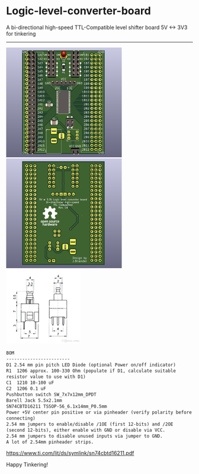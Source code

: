 # Logic-level-converter-board
A bi-directional high-speed TTL-Compatible level shifter board 5V &lt;-> 3V3 for tinkering


***

<a href="images/screenshot_pic1.png">
<img src="images/screenshot_pic1.png" width="312" height="296">
</a>
<a href="images/screenshot_pic2.png">
<img src="images/screenshot_pic2.png" width="312" height="296">
</a>
<a href="images/SW_7x7x12mm_DPDT.jpg">
<img src="images/SW_7x7x12mm_DPDT.jpg" width="200" height="200">
</a>



    BOM
    ------------------------
    D1 2.54 mm pin pitch LED Diode (optional Power on/off indicator)
    R1  1206 approx. 100-330 Ohm (populate if D1, calculate suitable resistor value to use with D1)
    C1  1210 10-100 uF
    C2  1206 0.1 uF 
    Pushbutton switch SW_7x7x12mm_DPDT
    Barell Jack 5.5x2.1mm
    SN74CBTD16211 TSSOP-56_6.1x14mm_P0.5mm
    Power +5V center pin positive or via pinheader (verify polarity before connecting)
    2.54 mm jumpers to enable/disable /1OE (first 12-bits) and /2OE (second 12-bits), either enable with GND or disable via VCC.
    2.54 mm jumpers to disable unused inputs via jumper to GND.
    A lot of 2.54mm pinheader strips.

https://www.ti.com/lit/ds/symlink/sn74cbtd16211.pdf

Happy Tinkering!
